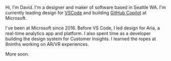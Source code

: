 Hi, I'm David. I'm a designer and maker of software based in Seattle WA. I'm currently leading design for [VSCode](https://code.visualstudio.com) and building [GitHub Copilot](https://github.com/features/copilot) at Microsoft. 

I've been at Microsoft since 2016. Before VS Code, I led design for Aria, a real-time analytics app and platform. I also spent time as a developer building the design system for Customer Insights. I learned the ropes at 8ninths working on AR/VR experiences. 

More soon.